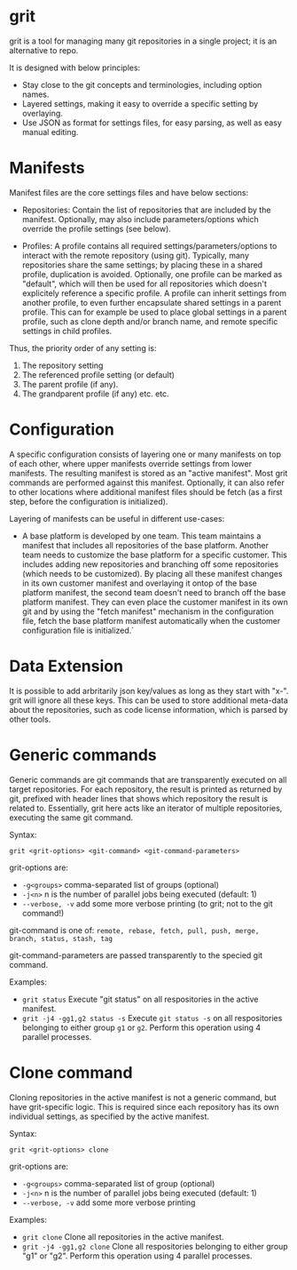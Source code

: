 # grit
grit is a tool for managing many git repositories in a single project; it is an alternative to repo.

It is designed with below principles:
* Stay close to the git concepts and terminologies, including option names.
* Layered settings, making it easy to override a specific setting by overlaying.
* Use JSON as format for settings files, for easy parsing, as well as easy manual editing.

# Manifests
Manifest files are the core settings files and have below sections:
* Repositories: Contain the list of repositories that are included by the manifest. Optionally, may also include parameters/options which override the profile settings (see below).

* Profiles: A profile contains all required settings/parameters/options to interact with the remote repository (using git). Typically, many repositories share the same settings; by placing these in a shared profile, duplication is avoided. Optionally, one profile can be marked as "default", which will then be used for all repositories which doesn't explicitely reference a specific profile.
A profile can inherit settings from another profile, to even further encapsulate shared settings in a parent profile. This can for example be used to place global settings in a parent profile, such as clone depth and/or branch name, and remote specific settings in child profiles.

Thus, the priority order of any setting is:
1. The repository setting
2. The referenced profile setting (or default)
3. The parent profile (if any).
4. The grandparent profile (if any) etc. etc.

# Configuration
A specific configuration consists of layering one or many manifests on top of each other, where upper manifests override settings from lower manifests. The resulting manifest is stored as an "active manifest". Most grit commands are performed against this manifest.
Optionally, it can also refer to other locations where additional manifest files should be fetch (as a first step, before the configuration is initialized).

Layering of manifests can be useful in different use-cases:
* A base platform is developed by one team. This team maintains a manifest that includes all repositories of the base platform. Another team needs to customize the base platform for a specific customer. This includes adding new repositories and branching off some repositories (which needs to be customized). By placing all these manifest changes in its own customer manifest and overlaying it ontop of the base platform manifest, the second team doesn't need to branch off the base platform manifest. They can even place the customer manifest in its own git and by using the "fetch manifest" mechanism in the configuration file, fetch the base platform manifest automatically when the customer configuration file is initialized.`

# Data Extension
It is possible to add arbritarily json key/values as long as they start with "x-". grit will ignore all these keys. This can be used to store additional meta-data about the repositories, such as code license information, which is parsed by other tools.

# Generic commands
Generic commands are git commands that are transparently executed on all target repositories. For each repository, the result is printed as returned by git, prefixed with header lines that shows which repository the result is related to.
Essentially, grit here acts like an iterator of multiple repositories, executing the same git command.

Syntax:
```
grit <grit-options> <git-command> <git-command-parameters>
```

grit-options are:
* `-g<groups>`      comma-separated list of groups (optional)
* `-j<n>`           n is the number of parallel jobs being executed (default: 1)
* `--verbose, -v`   add some more verbose printing (to grit; not to the git command!)

git-command is one of:
`remote, rebase, fetch, pull, push, merge, branch, status, stash, tag`

git-command-parameters are passed transparently to the specied git command.

Examples:
* `grit status`  Execute "git status" on all respositories in the active manifest.
* `grit -j4 -gg1,g2 status -s`  Execute `git status -s` on all respositories belonging to either group `g1` or `g2`. Perform this operation using 4 parallel processes.

# Clone command
Cloning repositories in the active manifest is not a generic command, but have grit-specific logic. This is required since each repository has its own individual settings, as specified by the active manifest.

Syntax:
```
grit <grit-options> clone
```

grit-options are:
* `-g<groups>`      comma-separated list of group (optional)
* `-j<n>`           n is the number of parallel jobs being executed (default: 1)
* `--verbose, -v`   add some more verbose printing


Examples:
* `grit clone`  Clone all repositories in the active manifest.
* `grit -j4 -gg1,g2 clone`  Clone all respositories belonging to either group "g1" or "g2". Perform this operation using 4 parallel processes.
